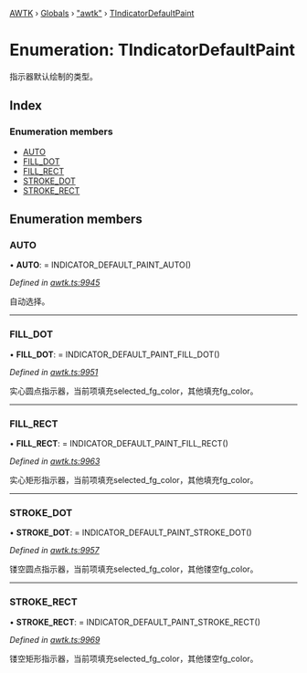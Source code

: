 [AWTK](../README.md) › [Globals](../globals.md) › ["awtk"](../modules/_awtk_.md) › [TIndicatorDefaultPaint](_awtk_.tindicatordefaultpaint.md)

# Enumeration: TIndicatorDefaultPaint

指示器默认绘制的类型。

## Index

### Enumeration members

* [AUTO](_awtk_.tindicatordefaultpaint.md#auto)
* [FILL_DOT](_awtk_.tindicatordefaultpaint.md#fill_dot)
* [FILL_RECT](_awtk_.tindicatordefaultpaint.md#fill_rect)
* [STROKE_DOT](_awtk_.tindicatordefaultpaint.md#stroke_dot)
* [STROKE_RECT](_awtk_.tindicatordefaultpaint.md#stroke_rect)

## Enumeration members

###  AUTO

• **AUTO**: =  INDICATOR_DEFAULT_PAINT_AUTO()

*Defined in [awtk.ts:9945](https://github.com/zlgopen/awtk-binding/blob/d9c773a/tools/code_gen/js/output/awtk.ts#L9945)*

自动选择。

___

###  FILL_DOT

• **FILL_DOT**: =  INDICATOR_DEFAULT_PAINT_FILL_DOT()

*Defined in [awtk.ts:9951](https://github.com/zlgopen/awtk-binding/blob/d9c773a/tools/code_gen/js/output/awtk.ts#L9951)*

实心圆点指示器，当前项填充selected_fg_color，其他填充fg_color。

___

###  FILL_RECT

• **FILL_RECT**: =  INDICATOR_DEFAULT_PAINT_FILL_RECT()

*Defined in [awtk.ts:9963](https://github.com/zlgopen/awtk-binding/blob/d9c773a/tools/code_gen/js/output/awtk.ts#L9963)*

实心矩形指示器，当前项填充selected_fg_color，其他填充fg_color。

___

###  STROKE_DOT

• **STROKE_DOT**: =  INDICATOR_DEFAULT_PAINT_STROKE_DOT()

*Defined in [awtk.ts:9957](https://github.com/zlgopen/awtk-binding/blob/d9c773a/tools/code_gen/js/output/awtk.ts#L9957)*

镂空圆点指示器，当前项填充selected_fg_color，其他镂空fg_color。

___

###  STROKE_RECT

• **STROKE_RECT**: =  INDICATOR_DEFAULT_PAINT_STROKE_RECT()

*Defined in [awtk.ts:9969](https://github.com/zlgopen/awtk-binding/blob/d9c773a/tools/code_gen/js/output/awtk.ts#L9969)*

镂空矩形指示器，当前项填充selected_fg_color，其他镂空fg_color。
